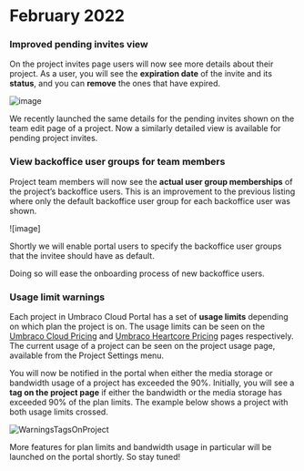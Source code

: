 # February 2022

### Improved pending invites view

On the project invites page users will now see more details about their project. As a user, you will see the **expiration date** of the invite and its **status**, and you can **remove** the ones that have expired.

![image](https://user-images.githubusercontent.com/93588665/154243203-dbdd9194-24fe-4595-9237-9344d34ace58.png)

We recently launched the same details for the pending invites shown on the team edit page of a project. Now a similarly detailed view is available for pending project invites.

### View backoffice user groups for team members

Project team members will now see the **actual user group memberships** of the project’s backoffice users. This is an improvement to the previous listing where only the default backoffice user group for each backoffice user was shown.

![image]

Shortly we will enable portal users to specify the backoffice user groups that the invitee should have as default.

Doing so will ease the onboarding process of new backoffice users.

### Usage limit warnings

Each project in Umbraco Cloud Portal has a set of **usage limits** depending on which plan the project is on. The usage limits can be seen on the [Umbraco Cloud Pricing](https://umbraco.com/umbraco-cloud-pricing/) and [Umbraco Heartcore Pricing](https://umbraco.com/umbraco-heartcore-pricing/) pages respectively. The current usage of a project can be seen on the project usage page, available from the Project Settings menu.

You will now be notified in the portal when either the media storage or bandwidth usage of a project has exceeded the 90%. Initially, you will see a **tag on the project page** if either the bandwidth or the media storage has exceeded 90% of the plan limits. The example below shows a project with both usage limits crossed.

![WarningsTagsOnProject](https://user-images.githubusercontent.com/93588665/154242785-5d9533b4-b9fc-4223-856a-3701cde12146.gif)

More features for plan limits and bandwidth usage in particular will be launched on the portal shortly. So stay tuned!
